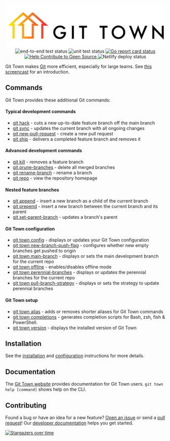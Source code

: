 <p align="center">
  <img src="https://raw.githubusercontent.com/git-town/git-town/master/website/src/logo.svg">
  <br>
  <img src="https://github.com/git-town/git-town/actions/workflows/cuke.yml/badge.svg" alt="end-to-end test status">
  <img src="https://github.com/git-town/git-town/actions/workflows/lint_unit.yml/badge.svg" alt="unit test status">
  <a href="https://goreportcard.com/report/github.com/git-town/git-town">
    <img src="https://goreportcard.com/badge/github.com/git-town/git-town" alt="Go report card status">
  </a>
  <a href="https://www.codetriage.com/originate/git-town">
    <img src="https://www.codetriage.com/originate/git-town/badges/users.svg" alt="Help Contribute to Open Source">
  </a>
  <img src="https://api.netlify.com/api/v1/badges/c2ea5505-be48-42e5-bb8a-b807d18d99ed/deploy-status" alt="Netlify deploy status">
</p>

Git Town makes [Git](https://git-scm.com) more efficient, especially for large
teams. See [this screencast](https://youtu.be/oLaUsUlFfTo) for an introduction.

## Commands

Git Town provides these additional Git commands:

#### Typical development commands

- [git hack](https://www.git-town.com/commands/hack.html) - cuts a new
  up-to-date feature branch off the main branch
- [git sync](https://www.git-town.com/commands/sync.html) - updates the current
  branch with all ongoing changes
- [git new-pull-request](https://www.git-town.com/commands/new-pull-request.html) -
  create a new pull request
- [git ship](https://www.git-town.com/commands/ship.html) - delivers a completed
  feature branch and removes it

#### Advanced development commands

- [git kill](https://www.git-town.com/commands/kill.html) - removes a feature
  branch
- [git prune-branches](https://www.git-town.com/commands/prune-branches.html) -
  delete all merged branches
- [git rename-branch](https://www.git-town.com/commands/rename-branch.html) -
  rename a branch
- [git repo](https://www.git-town.com/commands/repo.html) - view the repository
  homepage

#### Nested feature branches

- [git append](https://www.git-town.com/commands/append.html) - insert a new
  branch as a child of the current branch
- [git prepend](https://www.git-town.com/commands/prepend.html) - insert a new
  branch between the current branch and its parent
- [git set-parent-branch](https://www.git-town.com/commands/set-parent-branch.html) -
  updates a branch's parent

#### Git Town configuration

- [git town config](https://www.git-town.com/commands/config.html) - displays or
  updates your Git Town configuration
- [git town new-branch-push-flag](https://www.git-town.com/commands/new-branch-push-flag.html) -
  configures whether new empty branches get pushed to origin
- [git town main-branch](https://www.git-town.com/commands/main-branch.html) -
  displays or sets the main development branch for the current repo
- [git town offline](https://www.git-town.com/commands/offline.html) -
  enables/disables offline mode
- [git town perennial-branches](https://www.git-town.com/commands/perennial-branches.html) -
  displays or updates the perennial branches for the current repo
- [git town pull-branch-strategy](https://www.git-town.com/commands/pull-branch-strategy.html) -
  displays or sets the strategy to update perennial branches

#### Git Town setup

- [git town alias](https://www.git-town.com/commands/alias.html) - adds or
  removes shorter aliases for Git Town commands
- [git town completions](https://www.git-town.com/commands/completions.html) -
  generates completion scripts for Bash, zsh, fish & PowerShell.
- [git town version](https://www.git-town.com/commands/version.html) - displays
  the installed version of Git Town

## Installation

See the [installation](https://www.git-town.com/install.html) and
[configuration](https://www.git-town.com/quick-configuration.html) instructions
for more details.

## Documentation

The [Git Town website](https://www.git-town.com) provides documentation for Git
Town users. `git town help [command]` shows help on the CLI.

## Contributing

Found a bug or have an idea for a new feature?
[Open an issue](https://github.com/git-town/git-town/issues/new) or send a
[pull request](https://help.github.com/articles/using-pull-requests)! Our
[developer documentation](DEVELOPMENT.md) helps you get started.

[![Stargazers over time](https://starchart.cc/git-town/git-town.svg)](https://starchart.cc/git-town/git-town)
